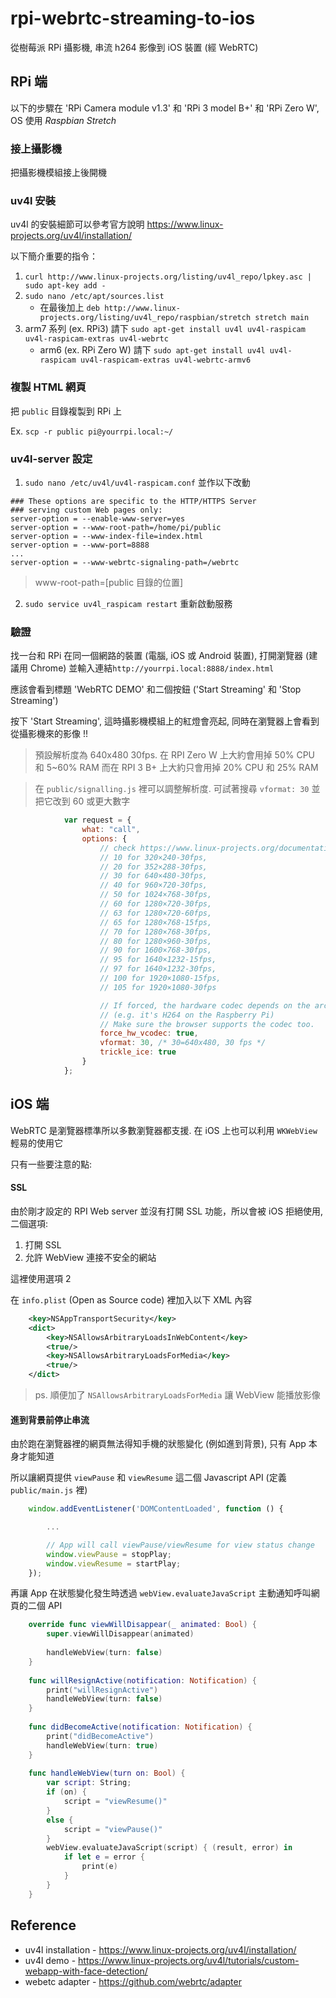 # rpi-webrtc-streaming-to-ios
從樹莓派 RPi 攝影機, 串流 h264 影像到 iOS 裝置 (經 WebRTC)

## RPi 端

以下的步驟在 'RPi Camera module v1.3' 和 'RPi 3 model B+' 和 'RPi Zero W', OS 使用 *Raspbian Stretch*

### 接上攝影機

把攝影機模組接上後開機

### uv4l 安裝

uv4l 的安裝細節可以參考官方說明 https://www.linux-projects.org/uv4l/installation/

以下簡介重要的指令：

1. `curl http://www.linux-projects.org/listing/uv4l_repo/lpkey.asc | sudo apt-key add -`
2. `sudo nano /etc/apt/sources.list`
    * 在最後加上 `deb http://www.linux-projects.org/listing/uv4l_repo/raspbian/stretch stretch main`
3. arm7 系列 (ex. RPi3) 請下 `sudo apt-get install uv4l uv4l-raspicam uv4l-raspicam-extras uv4l-webrtc`
    * arm6 (ex. RPi Zero W) 請下 `sudo apt-get install uv4l uv4l-raspicam uv4l-raspicam-extras uv4l-webrtc-armv6`

### 複製 HTML 網頁

把 `public` 目錄複製到 RPi 上

Ex. `scp -r public pi@yourrpi.local:~/`

### uv4l-server 設定

1. `sudo nano /etc/uv4l/uv4l-raspicam.conf` 並作以下改動

```shell
### These options are specific to the HTTP/HTTPS Server
### serving custom Web pages only:
server-option = --enable-www-server=yes
server-option = --www-root-path=/home/pi/public
server-option = --www-index-file=index.html
server-option = --www-port=8888
...
server-option = --www-webrtc-signaling-path=/webrtc
```

> www-root-path=[public 目錄的位置]

2. `sudo service uv4l_raspicam restart` 重新啟動服務

### 驗證

找一台和 RPi 在同一個網路的裝置 (電腦, iOS 或 Android 裝置), 打開瀏覽器 (建議用 Chrome) 並輸入連結`http://yourrpi.local:8888/index.html` 

應該會看到標題 'WebRTC DEMO' 和二個按鈕 ('Start Streaming' 和 'Stop Streaming')

按下 'Start Streaming', 這時攝影機模組上的紅燈會亮起, 同時在瀏覽器上會看到從攝影機來的影像 !!

> 預設解析度為 640x480 30fps.
> 在 RPI Zero W 上大約會用掉 50% CPU 和 5~60% RAM
> 而在 RPI 3 B+ 上大約只會用掉 20% CPU 和 25% RAM

> 在 `public/signalling.js` 裡可以調整解析度. 可試著搜尋 `vformat: 30` 並把它改到 60 或更大數字

```JavaScript
            var request = {
                what: "call",
                options: {
                    // check https://www.linux-projects.org/documentation/uv4l-server/ for more setting
                    // 10 for 320×240-30fps, 
                    // 20 for 352×288-30fps, 
                    // 30 for 640×480-30fps, 
                    // 40 for 960×720-30fps, 
                    // 50 for 1024×768-30fps, 
                    // 60 for 1280×720-30fps, 
                    // 63 for 1280×720-60fps, 
                    // 65 for 1280×768-15fps, 
                    // 70 for 1280×768-30fps, 
                    // 80 for 1280×960-30fps, 
                    // 90 for 1600×768-30fps, 
                    // 95 for 1640×1232-15fps, 
                    // 97 for 1640×1232-30fps, 
                    // 100 for 1920×1080-15fps, 
                    // 105 for 1920×1080-30fps

                    // If forced, the hardware codec depends on the arch.
                    // (e.g. it's H264 on the Raspberry Pi)
                    // Make sure the browser supports the codec too.
                    force_hw_vcodec: true,
                    vformat: 30, /* 30=640x480, 30 fps */
                    trickle_ice: true
                }
            };
```


## iOS 端

WebRTC 是瀏覽器標準所以多數瀏覽器都支援. 在 iOS 上也可以利用 `WKWebView` 輕易的使用它

只有一些要注意的點:

#### SSL

由於剛才設定的 RPI Web server 並沒有打開 SSL 功能，所以會被 iOS 拒絕使用, 二個選項:

1. 打開 SSL 
2. 允許 WebView 連接不安全的網站

這裡使用選項 2

在 `info.plist` (Open as Source code) 裡加入以下 XML 內容

```XML
    <key>NSAppTransportSecurity</key>
    <dict>
        <key>NSAllowsArbitraryLoadsInWebContent</key>
        <true/>
        <key>NSAllowsArbitraryLoadsForMedia</key>
        <true/>
    </dict>
```

> ps. 順便加了 `NSAllowsArbitraryLoadsForMedia` 讓 WebView 能播放影像

#### 進到背景前停止串流

由於跑在瀏覽器裡的網頁無法得知手機的狀態變化 (例如進到背景), 只有 App 本身才能知道

所以讓網頁提供 `viewPause` 和 `viewResume` 這二個 Javascript API (定義 `public/main.js` 裡)

```JavaScript
    window.addEventListener('DOMContentLoaded', function () {

        ...

        // App will call viewPause/viewResume for view status change
        window.viewPause = stopPlay;
        window.viewResume = startPlay;
    });
```

再讓 App 在狀態變化發生時透過 `webView.evaluateJavaScript` 主動通知呼叫網頁的二個 API

```swift
    override func viewWillDisappear(_ animated: Bool) {
        super.viewWillDisappear(animated)
        
        handleWebView(turn: false)
    }
    
    func willResignActive(notification: Notification) {
        print("willResignActive")
        handleWebView(turn: false)
    }
    
    func didBecomeActive(notification: Notification) {
        print("didBecomeActive")
        handleWebView(turn: true)
    }
    
    func handleWebView(turn on: Bool) {
        var script: String;
        if (on) {
            script = "viewResume()"
        }
        else {
            script = "viewPause()"
        }
        webView.evaluateJavaScript(script) { (result, error) in
            if let e = error {
                print(e)
            }
        }
    }
```

## Reference

* uv4l installation - https://www.linux-projects.org/uv4l/installation/
* uv4l demo - https://www.linux-projects.org/uv4l/tutorials/custom-webapp-with-face-detection/
* webetc adapter - https://github.com/webrtc/adapter
